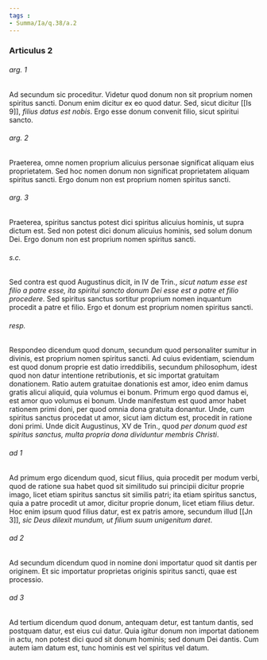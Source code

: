 ```yaml
---
tags : 
- Summa/Ia/q.38/a.2
---
```


### Articulus 2

###### arg. 1
Ad secundum sic proceditur. Videtur quod donum non sit proprium nomen spiritus sancti. Donum enim dicitur ex eo quod datur. Sed, sicut dicitur [[Is 9]], *filius datus est nobis*. Ergo esse donum convenit filio, sicut spiritui sancto.

###### arg. 2
Praeterea, omne nomen proprium alicuius personae significat aliquam eius proprietatem. Sed hoc nomen donum non significat proprietatem aliquam spiritus sancti. Ergo donum non est proprium nomen spiritus sancti.

###### arg. 3
Praeterea, spiritus sanctus potest dici spiritus alicuius hominis, ut supra dictum est. Sed non potest dici donum alicuius hominis, sed solum donum Dei. Ergo donum non est proprium nomen spiritus sancti.

###### s.c.
Sed contra est quod Augustinus dicit, in IV de Trin., *sicut natum esse est filio a patre esse, ita spiritui sancto donum Dei esse est a patre et filio procedere*. Sed spiritus sanctus sortitur proprium nomen inquantum procedit a patre et filio. Ergo et donum est proprium nomen spiritus sancti.

###### resp.
Respondeo dicendum quod donum, secundum quod personaliter sumitur in divinis, est proprium nomen spiritus sancti. Ad cuius evidentiam, sciendum est quod donum proprie est datio irreddibilis, secundum philosophum, idest quod non datur intentione retributionis, et sic importat gratuitam donationem. Ratio autem gratuitae donationis est amor, ideo enim damus gratis alicui aliquid, quia volumus ei bonum. Primum ergo quod damus ei, est amor quo volumus ei bonum. Unde manifestum est quod amor habet rationem primi doni, per quod omnia dona gratuita donantur. Unde, cum spiritus sanctus procedat ut amor, sicut iam dictum est, procedit in ratione doni primi. Unde dicit Augustinus, XV de Trin., quod *per donum quod est spiritus sanctus, multa propria dona dividuntur membris Christi*.

###### ad 1
Ad primum ergo dicendum quod, sicut filius, quia procedit per modum verbi, quod de ratione sua habet quod sit similitudo sui principii dicitur proprie imago, licet etiam spiritus sanctus sit similis patri; ita etiam spiritus sanctus, quia a patre procedit ut amor, dicitur proprie donum, licet etiam filius detur. Hoc enim ipsum quod filius datur, est ex patris amore, secundum illud [[Jn 3]], *sic Deus dilexit mundum, ut filium suum unigenitum daret*.

###### ad 2
Ad secundum dicendum quod in nomine doni importatur quod sit dantis per originem. Et sic importatur proprietas originis spiritus sancti, quae est processio.

###### ad 3
Ad tertium dicendum quod donum, antequam detur, est tantum dantis, sed postquam datur, est eius cui datur. Quia igitur donum non importat dationem in actu, non potest dici quod sit donum hominis; sed donum Dei dantis. Cum autem iam datum est, tunc hominis est vel spiritus vel datum.

